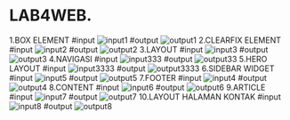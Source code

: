 # LAB4WEB.
1.BOX ELEMENT
#input
![input1](https://user-images.githubusercontent.com/56245966/115412567-a079fd80-a21e-11eb-961a-4658e808feb9.png)
#output
![output1](https://user-images.githubusercontent.com/56245966/115412699-c2738000-a21e-11eb-893c-656a81ab82b8.png)
2.CLEARFIX ELEMENT
#input
![input2](https://user-images.githubusercontent.com/56245966/115412858-ed5dd400-a21e-11eb-818f-638ef7c9c8f2.png)
#output
![output2](https://user-images.githubusercontent.com/56245966/115412940-fea6e080-a21e-11eb-97bc-a37c83f8546a.png)
3.LAYOUT
#input
![input3](https://user-images.githubusercontent.com/56245966/115413140-25651700-a21f-11eb-9fd3-d607b5ce714d.png)
#output
![output3](https://user-images.githubusercontent.com/56245966/115413258-3b72d780-a21f-11eb-848d-1f6e248a1810.png)
4.NAVIGASI
#input
![input333](https://user-images.githubusercontent.com/56245966/115414653-6ad61400-a220-11eb-8e43-914ba84ec219.png)
#output
![output33](https://user-images.githubusercontent.com/56245966/115414939-b12b7300-a220-11eb-8c03-201c67c50f8b.png)
5.HERO LAYOUT
#input
![input3333](https://user-images.githubusercontent.com/56245966/115415301-fe0f4980-a220-11eb-882d-f495beb57c1a.png)
#output
![output3333](https://user-images.githubusercontent.com/56245966/115415466-21d28f80-a221-11eb-8533-714cb50f8054.png)
6.SIDEBAR WIDGET
#input
![input5](https://user-images.githubusercontent.com/56245966/115416064-a02f3180-a221-11eb-90e2-51ba51196995.png)
#output
![output5](https://user-images.githubusercontent.com/56245966/115416169-bb9a3c80-a221-11eb-986d-07a4f907b410.png)
7.FOOTER
#input
![input4](https://user-images.githubusercontent.com/56245966/115416494-07e57c80-a222-11eb-9560-fbe25bd77da3.png)
#output
![output4](https://user-images.githubusercontent.com/56245966/115416645-25b2e180-a222-11eb-8600-e6294a20cf2e.png)
8.CONTENT
#input
![input6](https://user-images.githubusercontent.com/56245966/115416870-55fa8000-a222-11eb-8e8c-ec49e57f86d3.png)
#output
![output6](https://user-images.githubusercontent.com/56245966/115416946-6874b980-a222-11eb-9431-2181348f32fb.png)
9.ARTICLE
#input
![input7](https://user-images.githubusercontent.com/56245966/115417145-95c16780-a222-11eb-8b02-9a7d4d2bc3fc.png)
#output
![output7](https://user-images.githubusercontent.com/56245966/115417222-a5d94700-a222-11eb-87ca-54e058f8b169.png)
10.LAYOUT HALAMAN KONTAK
#input
![input8](https://user-images.githubusercontent.com/56245966/115417423-cd301400-a222-11eb-8d77-1809f2e65cfb.png)
#output
![output8](https://user-images.githubusercontent.com/56245966/115417499-dd47f380-a222-11eb-8bfb-cf5662f78ba5.png)
